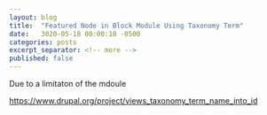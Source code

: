 ```yaml
---
layout: blog
title:  "Featured Node in Block Module Using Taxonomy Term"
date:   3020-05-18 00:00:18 -0500
categories: posts
excerpt_separator: <!-- more -->
published: false
---
```


Due to a limitaton of the mdoule

<!-- more -->


https://www.drupal.org/project/views_taxonomy_term_name_into_id